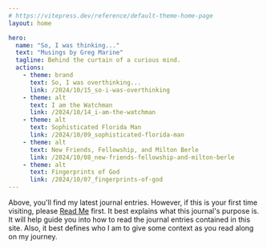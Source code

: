 ```yaml
---
# https://vitepress.dev/reference/default-theme-home-page
layout: home

hero:
  name: "So, I was thinking..."
  text: "Musings by Greg Marine"
  tagline: Behind the curtain of a curious mind.
  actions:
    - theme: brand
      text: So, I was overthinking...
      link: /2024/10/15_so-i-was-overthinking
    - theme: alt
      text: I am the Watchman
      link: /2024/10/14_i-am-the-watchman
    - theme: alt
      text: Sophisticated Florida Man
      link: /2024/10/09_sophisticated-florida-man
    - theme: alt
      text: New Friends, Fellowship, and Milton Berle
      link: /2024/10/08_new-friends-fellowship-and-milton-berle
    - theme: alt
      text: Fingerprints of God
      link: /2024/10/07_fingerprints-of-god
---
```


Above, you'll find my latest journal entries. However, if this is your first time visiting, please [Read Me](read-me) first. It best explains what this journal's purpose is. It will help guide you into how to read the journal entries contained in this site. Also, it best defines who I am to give some context as you read along on my journey.